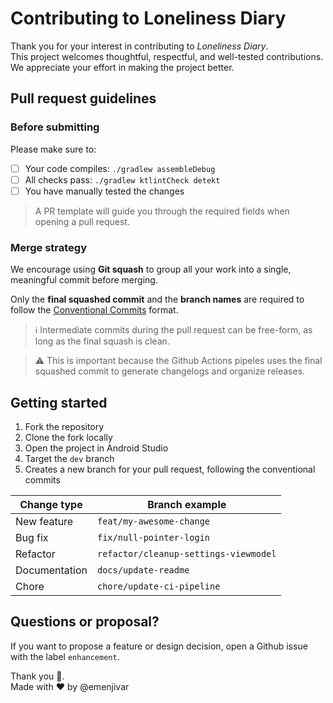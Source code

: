 # Contributing to Loneliness Diary
Thank you for your interest in contributing to *Loneliness Diary*.  
This project welcomes thoughtful, respectful, and well-tested contributions.  
We appreciate your effort in making the project better.

## Pull request guidelines
### Before submitting
Please make sure to:
- [ ] Your code compiles: `./gradlew assembleDebug`
- [ ] All checks pass: `./gradlew ktlintCheck detekt`
- [ ] You have manually tested the changes

> A PR template will guide you through the required fields when opening a pull request.

### Merge strategy
We encourage using **Git squash** to group all your work into a single, meaningful commit before merging.

Only the **final squashed commit** and the **branch names** are required to follow the [Conventional Commits](https://www.conventionalcommits.org/en/v1.0.0/) format.

> ℹ️ Intermediate commits during the pull request can be free-form, as long as the final squash is clean.

> ⚠️ This is important because the Github Actions pipeles uses the final squashed commit to generate changelogs and organize releases.

## Getting started
1. Fork the repository
2. Clone the fork locally
3. Open the project in Android Studio
4. Target the `dev` branch
5. Creates a new branch for your pull request, following the conventional commits

| Change type | Branch example |
| --- | --- |
| New feature | `feat/my-awesome-change` |
| Bug fix | `fix/null-pointer-login` |
| Refactor | `refactor/cleanup-settings-viewmodel` |
| Documentation | `docs/update-readme` |
| Chore | `chore/update-ci-pipeline` |

## Questions or proposal?
If you want to propose a feature or design decision, open a Github issue with the label `enhancement`.

Thank you 🙌.
<br />
Made with ❤️ by @emenjivar

